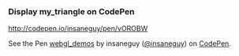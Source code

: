 ### Display my_triangle on CodePen

http://codepen.io/insaneguy/pen/vOROBW

<p data-height="577" data-theme-id="0" data-slug-hash="vOROBW" data-default-tab="result" data-user="insaneguy" class='codepen'>See the Pen <a href='http://codepen.io/insaneguy/pen/vOROBW/'>webgl_demos</a> by insaneguy (<a href='http://codepen.io/insaneguy'>@insaneguy</a>) on <a href='http://codepen.io'>CodePen</a>.</p>
<script async src="//assets.codepen.io/assets/embed/ei.js"></script>